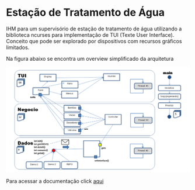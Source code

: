 # Estação de Tratamento de Água

IHM para um supervisório de estação de tratamento de água utilizando a biblioteca ncurses para implementação de TUI (Texte User Interface). Conceito que pode ser explorado por dispositivos com recursos gráficos limitados.

Na  figura abaixo se encontra um overview simplificado da arquitetura

![Arquitetura](image/Arquitetura.png)

Para acessar a documentação click [aqui](html/index.html)


